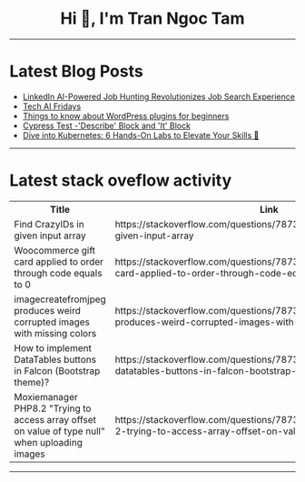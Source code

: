 <h1 align="center">Hi 👋, I'm Tran Ngoc Tam</h1>

---

# Latest Blog Posts 
<!-- BLOG-POST-LIST:START -->
- [LinkedIn AI-Powered Job Hunting Revolutionizes Job Search Experience](https://dev.to/hyscaler/linkedin-ai-powered-job-hunting-revolutionizes-job-search-experience-42p0)
- [Tech AI Fridays](https://dev.to/techdogs_inc/tech-ai-fridays-475n)
- [Things to know about WordPress plugins for beginners](https://dev.to/plugin_market/things-to-know-about-wordpress-plugins-for-beginners-fea)
- [Cypress Test -&#39;Describe&#39; Block and &#39;It&#39; Block](https://dev.to/berylajuoga/cypress-test-describe-block-and-it-block-3hgi)
- [Dive into Kubernetes: 6 Hands-On Labs to Elevate Your Skills 🚀](https://dev.to/labex/dive-into-kubernetes-6-hands-on-labs-to-elevate-your-skills-1972)
<!-- BLOG-POST-LIST:END -->

---

# Latest stack oveflow activity
<table>
  <tr><th>Title</th><th>Link</th></tr>
  <!-- STACKOVERFLOW:START --><tr><td>Find CrazyIDs in given input array</td><td>https://stackoverflow.com/questions/78739989/find-crazyids-in-given-input-array</td></tr><tr><td>Woocommerce gift card applied to order through code equals to 0</td><td>https://stackoverflow.com/questions/78739934/woocommerce-gift-card-applied-to-order-through-code-equals-to-0</td></tr><tr><td>imagecreatefromjpeg produces weird corrupted images with missing colors</td><td>https://stackoverflow.com/questions/78739809/imagecreatefromjpeg-produces-weird-corrupted-images-with-missing-colors</td></tr><tr><td>How to implement DataTables buttons in Falcon &lpar;Bootstrap theme&rpar;?</td><td>https://stackoverflow.com/questions/78739786/how-to-implement-datatables-buttons-in-falcon-bootstrap-theme</td></tr><tr><td>Moxiemanager PHP8.2 &quot;Trying to access array offset on value of type null&quot; when uploading images</td><td>https://stackoverflow.com/questions/78739671/moxiemanager-php8-2-trying-to-access-array-offset-on-value-of-type-null-when-u</td></tr><!-- STACKOVERFLOW:END -->
</table>

---


